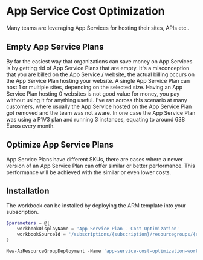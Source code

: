 # App Service Cost Optimization

Many teams are leveraging App Services for hosting their sites, APIs etc..

## Empty App Service Plans

By far the easiest way that organizations can save money on App Services is by getting rid of App Service Plans that are empty. It's a misconception that you are billed on the App Service / website, the actual billing occurs on the App Service Plan hosting your website. A single App Service Plan can host 1 or multiple sites, depending on the selected size. Having an App Service Plan hosting 0 websites is not good value for money, you pay without using it for anything useful. I've ran across this scenario at many customers, where usually the App Service hosted on the App Service Plan got removed and the team was not aware. In one case the App Service Plan was using a P1V3 plan and running 3 instances, equating to around 638 Euros every month.

## Optimize App Service Plans

App Service Plans have different SKUs, there are cases where a newer version of an App Service Plan can offer similar or better performance. This performance will be achieved with the similar or even lower costs. 

## Installation

The workbook can be installed by deploying the ARM template into your subscription.

```powershell
$parameters = @{
    workbookDisplayName = 'App Service Plan - Cost Optimization'
    workbookSourceId = '/subscriptions/{subscription}/resourcegroups/{resourceGroup}/providers/microsoft.operationalinsights/workspaces/{la-workspace}'
}

New-AzResourceGroupDeployment -Name 'app-service-cost-optimization-workbook' -ResourceGroupName '{resourcegroup}' -TemplateFile .\app-service-cost-workbook.json -TemplateParameterObject $parameters
```